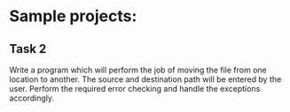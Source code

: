 # Sample projects:
## Task 2

Write a program which will perform the job of moving the file from one location to another.
The source and destination path will be entered by the user.
Perform the required error checking and handle the exceptions accordingly.

